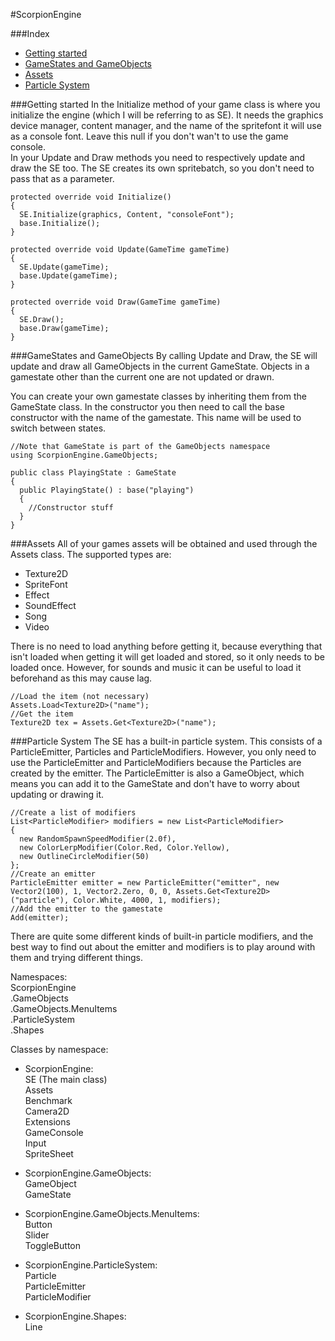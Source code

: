 #ScorpionEngine

###Index
- [Getting started](#getting-started)
- [GameStates and GameObjects](#gamestates-and-gameobjects)
- [Assets](#assets)
- [Particle System](#particle-system)

###Getting started
In the Initialize method of your game class is where you initialize the engine (which I will be referring to as SE).
It needs the graphics device manager, content manager, and the name of the spritefont it will use as a console font. Leave this null if you don't wan't to use the game console.<br>
In your Update and Draw methods you need to respectively update and draw the SE too. The SE creates its own spritebatch, so you don't need to pass that as a parameter.
```
protected override void Initialize()
{
  SE.Initialize(graphics, Content, "consoleFont");
  base.Initialize();
}

protected override void Update(GameTime gameTime)
{
  SE.Update(gameTime);
  base.Update(gameTime);
}

protected override void Draw(GameTime gameTime)
{
  SE.Draw();
  base.Draw(gameTime);
}
```

###GameStates and GameObjects
By calling Update and Draw, the SE will update and draw all GameObjects in the current GameState. Objects in a gamestate other than the current one are not updated or drawn.

You can create your own gamestate classes by inheriting them from the GameState class. In the constructor you then need to call the base constructor with the name of the gamestate. This name will be used to switch between states.
```
//Note that GameState is part of the GameObjects namespace
using ScorpionEngine.GameObjects;

public class PlayingState : GameState
{
  public PlayingState() : base("playing")
  {
    //Constructor stuff
  }
}
```

###Assets
All of your games assets will be obtained and used through the Assets class. The supported types are:
- Texture2D
- SpriteFont
- Effect
- SoundEffect
- Song
- Video

There is no need to load anything before getting it, because everything that isn't loaded when getting it will get loaded and stored, so it only needs to be loaded once. However, for sounds and music it can be useful to load it beforehand as this may cause lag.
```
//Load the item (not necessary)
Assets.Load<Texture2D>("name");
//Get the item
Texture2D tex = Assets.Get<Texture2D>("name");
```

###Particle System
The SE has a built-in particle system. This consists of a ParticleEmitter, Particles and ParticleModifiers. However, you only need to use the ParticleEmitter and ParticleModifiers because the Particles are created by the emitter. The ParticleEmitter is also a GameObject, which means you can add it to the GameState and don't have to worry about updating or drawing it.
```
//Create a list of modifiers
List<ParticleModifier> modifiers = new List<ParticleModifier>
{
  new RandomSpawnSpeedModifier(2.0f),
  new ColorLerpModifier(Color.Red, Color.Yellow),
  new OutlineCircleModifier(50)
};
//Create an emitter
ParticleEmitter emitter = new ParticleEmitter("emitter", new Vector2(100), 1, Vector2.Zero, 0, 0, Assets.Get<Texture2D>("particle"), Color.White, 4000, 1, modifiers);
//Add the emitter to the gamestate
Add(emitter);
```
There are quite some different kinds of built-in particle modifiers, and the best way to find out about the emitter and modifiers is to play around with them and trying different things.

Namespaces:<br>
ScorpionEngine<br>
.GameObjects<br>
.GameObjects.MenuItems<br>
.ParticleSystem<br>
.Shapes


Classes by namespace:  
- ScorpionEngine:  
SE (The main class)  
Assets  
Benchmark  
Camera2D  
Extensions  
GameConsole  
Input  
SpriteSheet

- ScorpionEngine.GameObjects:  
GameObject  
GameState

- ScorpionEngine.GameObjects.MenuItems:  
Button  
Slider  
ToggleButton

- ScorpionEngine.ParticleSystem:  
Particle  
ParticleEmitter  
ParticleModifier

- ScorpionEngine.Shapes:  
Line
